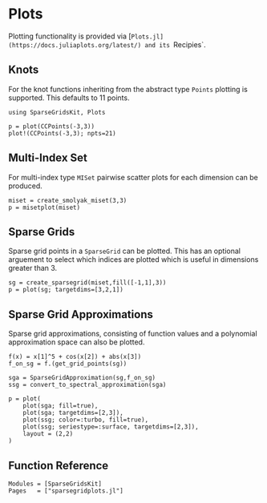 # Plots

Plotting functionality is provided via [`Plots.jl](https://docs.juliaplots.org/latest/) and its `Recipies`.

## Knots
For the knot functions inheriting from the abstract type `Points` plotting is supported.
This defaults to 11 points.
```@example plots
using SparseGridsKit, Plots

p = plot(CCPoints(-3,3))
plot!(CCPoints(-3,3); npts=21)
```

## Multi-Index Set
For multi-index type `MISet` pairwise scatter plots for each dimension can be produced.
```@example plots
miset = create_smolyak_miset(3,3)
p = misetplot(miset)
```

## Sparse Grids
Sparse grid points in a `SparseGrid` can be plotted.
This has an optional arguement to select which indices are plotted which is useful in dimensions greater than 3.
```@example plots
sg = create_sparsegrid(miset,fill([-1,1],3))
p = plot(sg; targetdims=[3,2,1])
```

## Sparse Grid Approximations
Sparse grid approximations, consisting of function values and a polynomial approximation space can also be plotted.
```@example plots
f(x) = x[1]^5 + cos(x[2]) + abs(x[3])
f_on_sg = f.(get_grid_points(sg))

sga = SparseGridApproximation(sg,f_on_sg)
ssg = convert_to_spectral_approximation(sga)

p = plot(
    plot(sga; fill=true),
    plot(sga; targetdims=[2,3]),
    plot(ssg; color=:turbo, fill=true),
    plot(ssg; seriestype=:surface, targetdims=[2,3]),
    layout = (2,2)
)
```

## Function Reference
```@autodocs
Modules = [SparseGridsKit]
Pages   = ["sparsegridplots.jl"]
```